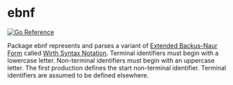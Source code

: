 # ebnf

[![Go Reference](https://pkg.go.dev/badge/github.com/willfaught/ebnf.svg)](https://pkg.go.dev/github.com/willfaught/ebnf)

Package ebnf represents and parses a variant of [Extended Backus-Naur Form] called [Wirth Syntax Notation].
Terminal identifiers must begin with a lowercase letter.
Non-terminal identifiers must begin with an uppercase letter.
The first production defines the start non-terminal identifier.
Terminal identifiers are assumed to be defined elsewhere.

[Extended Backus-Naur Form]: https://en.wikipedia.org/wiki/Extended_Backus–Naur_form
[Wirth Syntax Notation]: https://en.wikipedia.org/wiki/Wirth_syntax_notation
